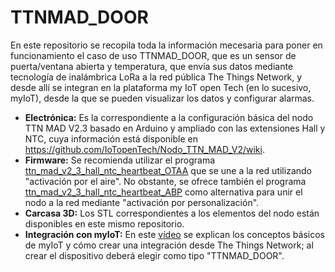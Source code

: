 # TTNMAD_DOOR

En este repositorio se recopila toda la información mecesaria para poner en funcionamiento el caso de uso TTNMAD_DOOR, que es un sensor de puerta/ventana abierta y temperatura, que envía sus datos mediante tecnología de inalámbrica LoRa a la red pública The Things Network, y desde allí se integran en la plataforma my IoT open Tech (en lo sucesivo, myIoT), desde la que se pueden visualizar los datos y configurar alarmas.

- **Electrónica:** Es la correspondiente a la configuración básica del nodo TTN MAD V2.3 basado en Arduino y ampliado con las extensiones Hall y NTC, cuya información está disponible en https://github.com/IoTopenTech/Nodo_TTN_MAD_V2/wiki.
- **Firmware:** Se recomienda utilizar el programa [ttn_mad_v2_3_hall_ntc_heartbeat_OTAA](https://github.com/IoTopenTech/Nodo_TTN_MAD_V2/tree/master/software/ttn_mad_v2_3_hall_ntc_heartbeat_OTAA) que se une a la red utilizando "activación por el aire". No obstante, se ofrece también el programa [ttn_mad_v2_3_hall_ntc_heartbeat_ABP](https://github.com/IoTopenTech/Nodo_TTN_MAD_V2/tree/master/software/ttn_mad_v2_3_hall_ntc_heartbeat_ABP) como alternativa para unir el nodo a la red mediante "activación por personalización".
- **Carcasa 3D:** Los STL correspondientes a los elementos del nodo están disponibles en este mismo repositorio.
- **Integración con myIoT:** En este [vídeo](https://youtu.be/PtA9cxz3UNI) se explican los conceptos básicos de myIoT y cómo crear una integración desde The Things Network; al crear el dispositivo deberá elegir como tipo "TTNMAD_DOOR".

